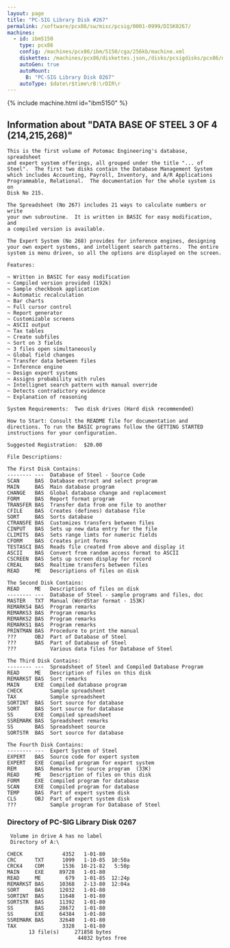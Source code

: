 ```yaml
---
layout: page
title: "PC-SIG Library Disk #267"
permalink: /software/pcx86/sw/misc/pcsig/0001-0999/DISK0267/
machines:
  - id: ibm5150
    type: pcx86
    config: /machines/pcx86/ibm/5150/cga/256kb/machine.xml
    diskettes: /machines/pcx86/diskettes.json,/disks/pcsigdisks/pcx86/diskettes.json
    autoGen: true
    autoMount:
      B: "PC-SIG Library Disk 0267"
    autoType: $date\r$time\rB:\rDIR\r
---
```


{% include machine.html id="ibm5150" %}

## Information about "DATA BASE OF STEEL 3 OF 4 (214,215,268)"

    This is the first volume of Potomac Engineering's database, spreadsheet
    and expert system offerings, all grouped under the title "... of
    Steel".  The first two disks contain the Database Management System
    which includes Accounting, Payroll, Inventory, and A/R Applications
    Programmable, Relational.  The documentation for the whole system is on
    Disk No 215.
    
    The Spreadsheet (No 267) includes 21 ways to calculate numbers or write
    your own subroutine.  It is written in BASIC for easy modification, and
    a compiled version is available.
    
    The Expert System (No 268) provides for inference engines, designing
    your own expert systems, and intelligent search patterns.  The entire
    system is menu driven, so all the options are displayed on the screen.
    
    Features:
    
    ~ Written in BASIC for easy modification
    ~ Compiled version provided (192k)
    ~ Sample checkbook application
    ~ Automatic recalculation
    ~ Bar charts
    ~ Full cursor control
    ~ Report generator
    ~ Customizable screens
    ~ ASCII output
    ~ Tax tables
    ~ Create subfiles
    ~ Sort on 3 fields
    ~ 3 files open simultaneously
    ~ Global field changes
    ~ Transfer data between files
    ~ Inference engine
    ~ Design expert systems
    ~ Assigns probability with rules
    ~ Intellignet search pattern with manual override
    ~ Detects contradictory evidence
    ~ Explanation of reasoning
    
    System Requirements:  Two disk drives (Hard disk recommended)
    
    How to Start: Consult the README file for documentation and
    directions. To run the BASIC programs follow the GETTING STARTED
    instructions for your configuration.
    
    Suggested Registration:  $20.00
    
    File Descriptions:
    
    The First Disk Contains:
    -------- ---  Database of Steel - Source Code
    SCAN     BAS  Database extract and select program
    MAIN     BAS  Main database program
    CHANGE   BAS  Global database change and replacement
    FORM     BAS  Report format program
    TRANSFER BAS  Transfer data from one file to another
    CFILE    BAS  Creates (defines) database file
    SORT     BAS  Sorts database
    CTRANSFE BAS  Customizes transfers between files
    CINPUT   BAS  Sets up new data entry for the file
    CLIMITS  BAS  Sets range limts for numeric fields
    CFORM    BAS  Creates print forms
    TESTASCI BAS  Reads file created from above and display it
    ASCII    BAS  Convert from random access format to ASCII
    CSCREEN  BAS  Sets up screen display for record
    CREAL    BAS  Realtime transfers between files
    READ     ME   Descriptions of files on disk
    
    The Second Disk Contains:
    READ     ME   Descriptions of files on disk
    -------- ---  Database of Steel - sample programs and files, doc
    MASTER   TXT  Manual (WordStar format - 153K)
    REMARKS4 BAS  Program remarks
    REMARKS3 BAS  Program remarks
    REMARKS2 BAS  Program remarks
    REMARKS1 BAS  Program remarks
    PRINTMAN BAS  Procedure to print the manual
    ???      OBJ  Part of Database of Steel
    ???      BAS  Part of Database of Steel
    ???           Various data files for Database of Steel
    
    The Third Disk Contains:
    -------- ---  Spreadsheet of Steel and Compiled Database Program
    READ     ME   Description of files on this disk
    REMARKST BAS  Sort remarks
    MAIN     EXE  Compiled database program
    CHECK         Sample spreadsheet
    TAX           Sample spreadsheet
    SORTINT  BAS  Sort source for database
    SORT     BAS  Sort source for database
    SS       EXE  Compiled spreadsheet
    SSREMARK BAS  Spreadsheet remarks
    SS       BAS  Spreadsheet source
    SORTSTR  BAS  Sort source for database
    
    The Fourth Disk Contains:
    -------- ---  Expert System of Steel
    EXPERT   BAS  Source code for expert system
    EXPERT   EXE  Compiled program for expert system
    REM      BAS  Remarks for source program  (33K)
    READ     ME   Description of files on this disk
    FORM     EXE  Compiled program for database
    SCAN     EXE  Compiled program for database
    TEMP     BAS  Part of expert system disk
    CLS      OBJ  Part of expert system disk
    ???           Sample program for Database of Steel

### Directory of PC-SIG Library Disk 0267

     Volume in drive A has no label
     Directory of A:\

    CHECK             4352   1-01-80
    CRC      TXT      1099   1-10-85  10:50a
    CRCK4    COM      1536  10-21-82   5:50p
    MAIN     EXE     89728   1-01-80
    READ     ME        679   1-01-85  12:24p
    REMARKST BAS     10368   2-13-80  12:04a
    SORT     BAS     12032   1-01-80
    SORTINT  BAS     11648   1-01-80
    SORTSTR  BAS     11392   1-01-80
    SS       BAS     28672   1-01-80
    SS       EXE     64384   1-01-80
    SSREMARK BAS     32640   1-01-80
    TAX               3328   1-01-80
           13 file(s)     271858 bytes
                           44032 bytes free

